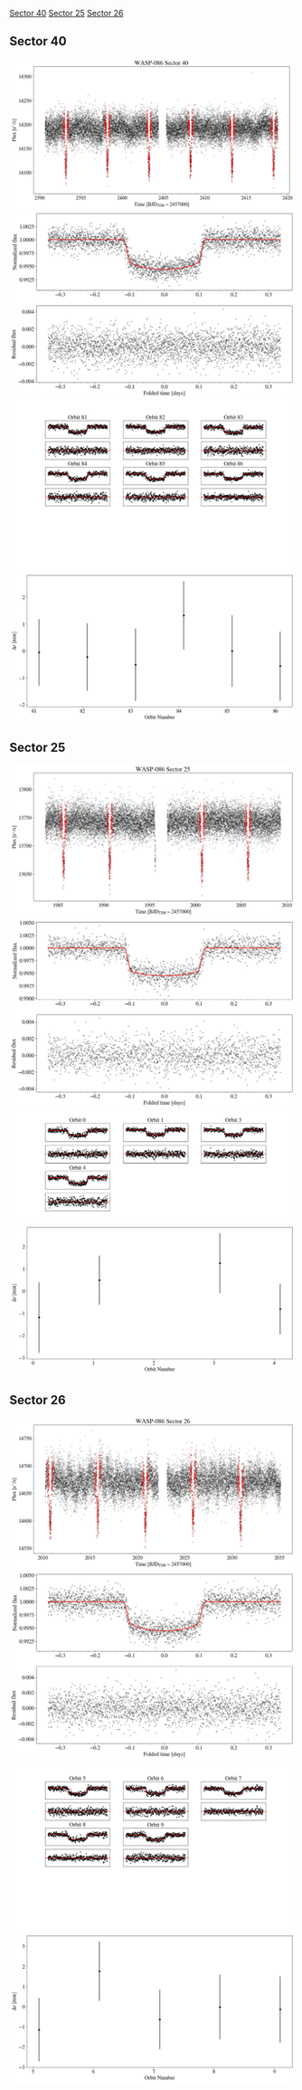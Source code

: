[Sector 40](#sector40)
[Sector 25](#sector25)
[Sector 26](#sector26)

<a name = "sector40"></a>
## Sector 40
![alt text](/tt/WASP-086_Sector_40/WASP-086_Sector_40_a_TimeSeries.png)
![alt text](/tt/WASP-086_Sector_40/WASP-086_Sector_40_b_FoldedLightCurve.png)
![alt text](/tt/WASP-086_Sector_40/WASP-086_Sector_40_b_IndividualTransitsWithFit.png)
![alt text](/tt/WASP-086_Sector_40/WASP-086_Sector_40_c_TimingResiduals.png)

<a name = "sector25"></a>
## Sector 25
![alt text](/tt/WASP-086_Sector_25/WASP-086_Sector_25_a_TimeSeries.png)
![alt text](/tt/WASP-086_Sector_25/WASP-086_Sector_25_b_FoldedLightCurve.png)
![alt text](/tt/WASP-086_Sector_25/WASP-086_Sector_25_b_IndividualTransitsWithFit.png)
![alt text](/tt/WASP-086_Sector_25/WASP-086_Sector_25_c_TimingResiduals.png)

<a name = "sector26"></a>
## Sector 26
![alt text](/tt/WASP-086_Sector_26/WASP-086_Sector_26_a_TimeSeries.png)
![alt text](/tt/WASP-086_Sector_26/WASP-086_Sector_26_b_FoldedLightCurve.png)
![alt text](/tt/WASP-086_Sector_26/WASP-086_Sector_26_b_IndividualTransitsWithFit.png)
![alt text](/tt/WASP-086_Sector_26/WASP-086_Sector_26_c_TimingResiduals.png)

